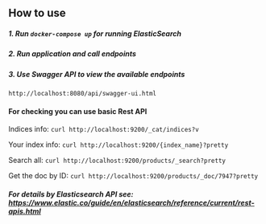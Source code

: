## How to use
##### 1. Run `docker-compose up` for running ElasticSearch
##### 2. Run application and call endpoints
##### 3. Use Swagger API to view the available endpoints
`http://localhost:8080/api/swagger-ui.html`

#### For checking you can use basic Rest API

Indices info: `curl http://localhost:9200/_cat/indices?v`

Your index info: `curl http://localhost:9200/{index_name}?pretty`

Search all: `curl http://localhost:9200/products/_search?pretty`

Get the doc by ID: `curl http://localhost:9200/products/_doc/7947?pretty`

##### For details by Elasticsearch API see: https://www.elastic.co/guide/en/elasticsearch/reference/current/rest-apis.html
